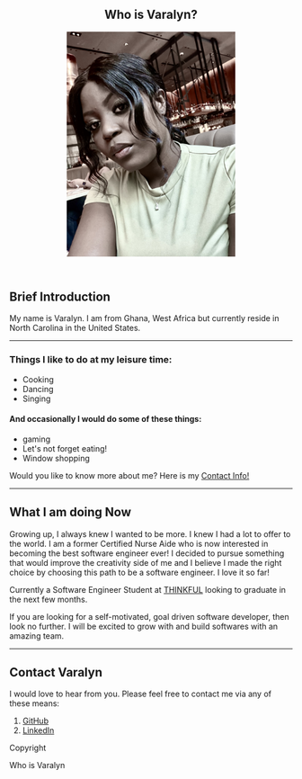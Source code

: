<!DOCTYPE html>
<html lang ="en">
<head>

<meta charset="utf-8">
<meta name="viewport" content="width=device-width">
<title>Who is Varalyn?</title>
<link rel="stylesheet" href="https://cdnjs.cloudflare.com/ajax/libs/normalize/5.0.0/normalize.min.css" />

<link href="style.css" rel="stylesheet" type="text/css" />

</head>

<body>

<!-- WEB PAGE CONTENT HERE -->
<header>
  <section> 
  <div class="textContainer">
    <h1><strong>Who is Varalyn?</strong></h1>
      <div class="imageContainer"> 
    <img src="varalyn.jpeg" width= "300" alt="Varalyn at the beach"/>
    </div>
    </div>
    </section>
  </header>
  <main>
  <article>
    <h2><strong>Brief Introduction</strong></h2>
      <p>My name is Varalyn. I am from Ghana, West Africa but currently reside in North Carolina in the United States.</p>
      <p></p>    
      <hr> 
    <h3><strong>Things I like to do at my leisure time:</strong></h3>
        <ul>
          <li> Cooking </li>
          <li> Dancing </li>
          <li> Singing</li>
         </ul>
 <h4><strong> And occasionally I would do some of these things:</strong></h4>
 <ul>
          <li> gaming </li>
          <li> Let's not forget eating!</li>
          <li> Window shopping</li>
          </ul>
        <p> Would you like to know more about me? Here is my  <a href="9804772110">Contact Info!</a></p>
    </article>
    <hr>
<h2><strong>What I am doing Now</strong></h2>
<p> Growing up, I always knew I wanted to be more. I knew I had a lot to offer to the world. I am a former Certified Nurse Aide who is now interested in becoming the best software engineer ever! I decided to pursue something that would improve the creativity side of me and I believe I made the right choice by choosing this path to be a software engineer. I love it so far!</p>
<p> Currently a Software Engineer Student at <a href="thinkful.com">THINKFUL</a> looking to graduate in the next few months.</p>
<p> If you are looking for a self-motivated, goal driven software developer, then look no further. I will be excited to grow with and build softwares with an amazing team.</p>
<hr>
<h2><strong>Contact Varalyn</strong></h2>
<p> I would love to hear from you. Please feel free to contact me via any of these means:
<ol>
<li><a href= "https://github.com/Varalyn">GitHub</a></li>
<li><a href= "www.linkedin.com/in/varalyn-yeboah-ba1b12105"> LinkedIn</a></li>
</ol>
</main>

<footer class="dark-background">
		<div class="wrapper">
			<p class= "text-centered">Copyright</p>
		</div>
	 <p> Who is Varalyn </p>
   </footer>


<script src="script.js"></script>


</body>



</html>
